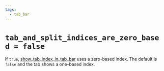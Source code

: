 ```yaml
---
tags:
  - tab_bar
---
```

# `tab_and_split_indices_are_zero_based = false`

If `true`, [show_tab_index_in_tab_bar](show_tab_index_in_tab_bar.md) uses a
zero-based index.  The default is `false` and the tab shows a one-based index.
